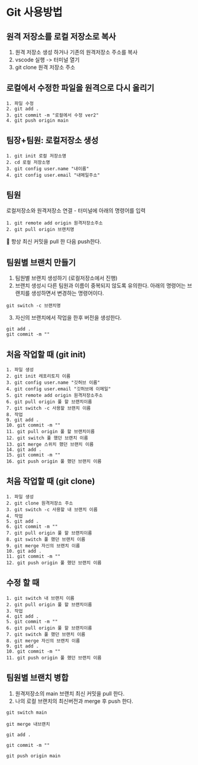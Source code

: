 # Git 사용방법
## 원격 저장소를 로컬 저장소로 복사
1. 원격 저장소 생성 하거나 기존의 원격저장소 주소를 복사
2. vscode 실행 -> 터미널 열기
3. git clone 원격 저장소 주소
## 로컬에서 수정한 파일을 원격으로 다시 올리기
```
1. 파일 수정
2. git add .
3. git commit -m "로컬에서 수정 ver2"
4. git push origin main
```
## 팀장+팀원: 로컬저장소 생성
```
1. git init 로컬 저장소명
2. cd 로컬 저장소명
3. git config user.name "내이름"
4. git config user.email "내메일주소"
```
## 팀원
로컬저장소와 원격저장소 연결 - 터미널에 아래의 명령어를 입력
```
1. git remote add origin 원격저장소주소
2. git pull origin 브랜치명
```
🔑 항상 최신 커밋을 pull 한 다음 push한다.
## 팀원별 브랜치 만들기
1. 팀원별 브랜치 생성하기 (로컬저장소에서 진행)
2. 브랜치 생성시 다른 팀원과 이름이 중복되지 않도록 유의한다. 아래의 명령어는 브랜치를 생성하면서 변경하는 명령어이다.
```
git switch -c 브랜치명
```
3. 자신의 브랜치에서 작업을 한후 버전을 생성한다.
```
git add .
git commit -m "" 
```
## 처음 작업할 때 (git init)
```
1. 파일 생성
2. git init 레포리토지 이름
3. git config user.name "깃허브 이름"
4. git config user.email "깃허브에 이메일"
5. git remote add origin 원격저장소주소
6. git pull origin 풀 할 브랜치이름
7. git switch -c 사용할 브랜치 이름
8. 작업
9. git add .
10. git commit -m ""
11. git pull origin 풀 할 브랜치이름
12. git switch 풀 했던 브랜치 이름
13. git merge 스위치 했던 브랜치 이름
14. git add .
15. git commit -m ""
16. git push origin 풀 했던 브랜치 이름
```
## 처음 작업할 때 (git clone)
```
1. 파일 생성
2. git clone 원격저장소 주소
3. git switch -c 사용할 내 브랜치 이름
4. 작업
5. git add .
6. git commit -m ""
7. git pull origin 풀 할 브랜치이름
8. git switch 풀 했던 브랜치 이름
9. git merge 자신의 브랜치 이름
10. git add .
11. git commit -m ""
12. git push origin 풀 했던 브랜치 이름
```
## 수정 할 때 
```
1. git switch 내 브랜치 이름
2. git pull origin 풀 할 브랜치이름
3. 작업
4. git add .
5. git commit -m ""
6. git pull origin 풀 할 브랜치이름
7. git switch 풀 했던 브랜치 이름
8. git merge 자신의 브랜치 이름
9. git add .
10. git commit -m ""
11. git push origin 풀 했던 브랜치 이름
```
## 팀원별 브랜치 병합
1. 원격저장소의 main 브랜치 최신 커밋을 pull 한다.
2. 나의 로컬 브랜치의 최신버전과 merge 후 push 한다.
```
git switch main

git merge 내브랜치

git add .

git commit -m ""

git push origin main 
```
